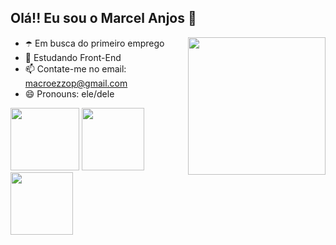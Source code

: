## Olá!! Eu sou o Marcel Anjos  💎   

<div>
  <img src="https://i.pinimg.com/originals/50/c5/f1/50c5f1847013012ee0f25f67fdddb8d9.gif" height="220" widht="80" align="right">
</div>

- ☂️ Em busca do primeiro emprego
- 🌱 Estudando Front-End
- 📫 Contate-me no email: macroezzop@gmail.com
- 😄 Pronouns: ele/dele

  
<div>
  <img src="https://cdn.jsdelivr.net/gh/devicons/devicon/icons/python/python-original-wordmark.svg" height="100" width="110">
  <img src="https://cdn.jsdelivr.net/gh/devicons/devicon/icons/java/java-original-wordmark.svg" height="100" widht="110">
  <img src="https://cdn.jsdelivr.net/gh/devicons/devicon/icons/html5/html5-original-wordmark.svg" height="100" widht="110">       
</div>

